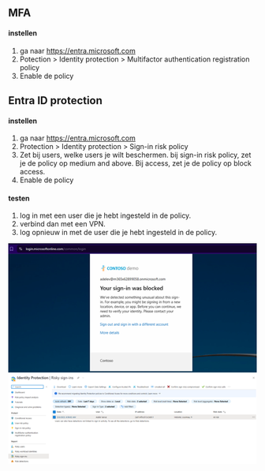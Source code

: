 ## MFA
#### instellen
1. ga naar https://entra.microsoft.com
2. Potection > Identity protection > Multifactor authentication registration policy
3. Enable de policy




## Entra ID protection
#### instellen
1. ga naar https://entra.microsoft.com
2. Protection > Identity protection > Sign-in risk policy
4. Zet bij users, welke users je wilt beschermen. bij sign-in risk policy, zet je de policy op medium and above. Bij access, zet je de policy op block access.
5. Enable de policy

#### testen 
1. log in met een user die je hebt ingesteld in de policy.
2. verbind dan met een VPN.
3. log opnieuw in met de user die je hebt ingesteld in de policy.

![impossible travel](image/authenticatieenidentiteit/impossible%20travel.png)
![alert impossible travel](image/authenticatieenidentiteit/alert%20impossible%20travel.png)